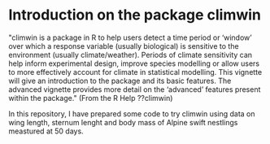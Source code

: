 # Introduction on the package climwin

"climwin is a package in R to help users detect a time period or ‘window’ over which a response variable (usually biological) is sensitive to the environment (usually climate/weather). Periods of climate sensitivity can help inform experimental design, improve species modelling or allow users to more effectively account for climate in statistical modelling. This vignette will give an introduction to the package and its basic features. The advanced vignette provides more detail on the ‘advanced’ features present within the package." (From the R Help ??climwin)

In this repository, I have prepared some code to try climwin using data on wing length, sternum lenght and body mass of Alpine swift nestlings meastured at 50 days.
